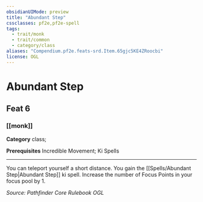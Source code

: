 ```yaml
---
obsidianUIMode: preview
title: "Abundant Step"
cssclasses: pf2e,pf2e-spell
tags:
  - trait/monk
  - trait/common
  - category/class
aliases: "Compendium.pf2e.feats-srd.Item.65gjc5KE4ZRoocbi"
license: OGL
---
```

# Abundant Step
## Feat 6
### [[monk]]

**Category** class; 



**Prerequisites** Incredible Movement; Ki Spells
* * *
You can teleport yourself a short distance. You gain the [[Spells/Abundant Step|Abundant Step]] ki spell. Increase the number of Focus Points in your focus pool by 1.

*Source: Pathfinder Core Rulebook*
*OGL*